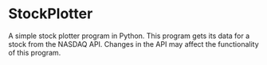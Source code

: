 # StockPlotter
A simple stock plotter program in Python.
This program gets its data for a stock from the NASDAQ API. Changes in the API may affect the functionality of this program.
